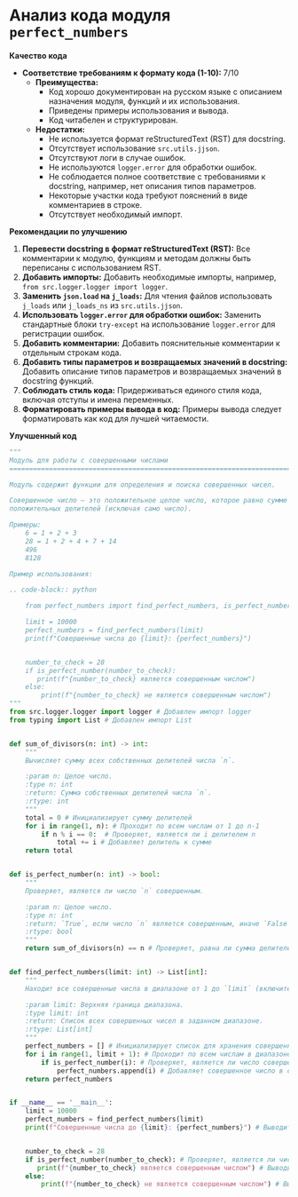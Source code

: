 # Анализ кода модуля `perfect_numbers`

**Качество кода**

-   **Соответствие требованиям к формату кода (1-10):** 7/10
    -   **Преимущества:**
        -   Код хорошо документирован на русском языке с описанием назначения модуля, функций и их использования.
        -   Приведены примеры использования и вывода.
        -   Код читабелен и структурирован.
    -   **Недостатки:**
        -   Не используется формат reStructuredText (RST) для docstring.
        -   Отсутствует использование `src.utils.jjson`.
        -   Отсутствуют логи в случае ошибок.
        -   Не используются `logger.error` для обработки ошибок.
        -   Не соблюдается полное соответствие с требованиями к docstring, например, нет описания типов параметров.
        -   Некоторые участки кода требуют пояснений в виде комментариев в строке.
        -   Отсутствует необходимый импорт.

**Рекомендации по улучшению**

1.  **Перевести docstring в формат reStructuredText (RST):** Все комментарии к модулю, функциям и методам должны быть переписаны с использованием RST.
2.  **Добавить импорты:** Добавить необходимые импорты, например, `from src.logger.logger import logger`.
3.  **Заменить `json.load` на `j_loads`:**  Для чтения файлов использовать `j_loads` или `j_loads_ns` из `src.utils.jjson`.
4.  **Использовать `logger.error` для обработки ошибок:**  Заменить стандартные блоки `try-except` на использование `logger.error` для регистрации ошибок.
5.  **Добавить комментарии:** Добавить пояснительные комментарии к отдельным строкам кода.
6.  **Добавить типы параметров и возвращаемых значений в docstring:** Добавить описание типов параметров и возвращаемых значений в docstring функций.
7.  **Соблюдать стиль кода:** Придерживаться единого стиля кода, включая отступы и имена переменных.
8.  **Форматировать примеры вывода в код:**  Примеры вывода следует форматировать как код для лучшей читаемости.

**Улучшенный код**
```python
"""
Модуль для работы с совершенными числами
=========================================================================================

Модуль содержит функции для определения и поиска совершенных чисел.

Совершенное число — это положительное целое число, которое равно сумме своих собственных
положительных делителей (исключая само число).

Примеры:
    6 = 1 + 2 + 3
    28 = 1 + 2 + 4 + 7 + 14
    496
    8128

Пример использования:

.. code-block:: python

    from perfect_numbers import find_perfect_numbers, is_perfect_number

    limit = 10000
    perfect_numbers = find_perfect_numbers(limit)
    print(f"Совершенные числа до {limit}: {perfect_numbers}")


    number_to_check = 28
    if is_perfect_number(number_to_check):
       print(f"{number_to_check} является совершенным числом")
    else:
        print(f"{number_to_check} не является совершенным числом")
"""
from src.logger.logger import logger # Добавлен импорт logger
from typing import List # Добавлен импорт List


def sum_of_divisors(n: int) -> int:
    """
    Вычисляет сумму всех собственных делителей числа `n`.

    :param n: Целое число.
    :type n: int
    :return: Сумма собственных делителей числа `n`.
    :rtype: int
    """
    total = 0 # Инициализирует сумму делителей
    for i in range(1, n): # Проходит по всем числам от 1 до n-1
        if n % i == 0:  # Проверяет, является ли i делителем n
            total += i # Добавляет делитель к сумме
    return total


def is_perfect_number(n: int) -> bool:
    """
    Проверяет, является ли число `n` совершенным.

    :param n: Целое число.
    :type n: int
    :return: `True`, если число `n` является совершенным, иначе `False`.
    :rtype: bool
    """
    return sum_of_divisors(n) == n # Проверяет, равна ли сумма делителей самому числу


def find_perfect_numbers(limit: int) -> List[int]:
    """
    Находит все совершенные числа в диапазоне от 1 до `limit` (включительно).

    :param limit: Верхняя граница диапазона.
    :type limit: int
    :return: Список всех совершенных чисел в заданном диапазоне.
    :rtype: List[int]
    """
    perfect_numbers = [] # Инициализирует список для хранения совершенных чисел
    for i in range(1, limit + 1): # Проходит по всем числам в диапазоне от 1 до limit
        if is_perfect_number(i): # Проверяет, является ли число совершенным
            perfect_numbers.append(i) # Добавляет совершенное число в список
    return perfect_numbers


if __name__ == '__main__':
    limit = 10000
    perfect_numbers = find_perfect_numbers(limit)
    print(f"Совершенные числа до {limit}: {perfect_numbers}") # Выводит список найденных совершенных чисел


    number_to_check = 28
    if is_perfect_number(number_to_check): # Проверяет, является ли число 28 совершенным
       print(f"{number_to_check} является совершенным числом") # Выводит сообщение, если число совершенно
    else:
        print(f"{number_to_check} не является совершенным числом") # Выводит сообщение, если число не совершенно
```